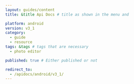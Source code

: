 ```yaml
---
layout: guides/content
title: &title Api Docs # title as shown in the menu and 

platform: android
version: v3_1
category: 
  - guide
  - resource
tags: &tags # tags that are necessary
  - photo editor 

published: true # Either published or not 

redirect_to: 
  - /apidocs/android/v3_1/
---
```

